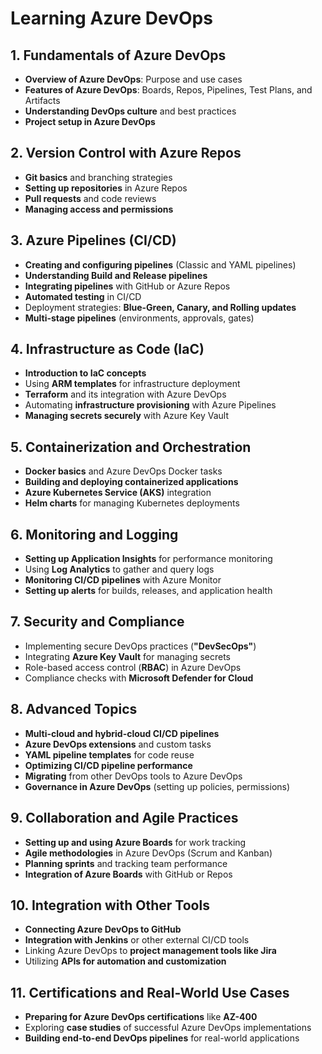 # Learning Azure DevOps

## 1. Fundamentals of Azure DevOps
- **Overview of Azure DevOps**: Purpose and use cases
- **Features of Azure DevOps**: Boards, Repos, Pipelines, Test Plans, and Artifacts
- **Understanding DevOps culture** and best practices
- **Project setup in Azure DevOps**

## 2. Version Control with Azure Repos
- **Git basics** and branching strategies
- **Setting up repositories** in Azure Repos
- **Pull requests** and code reviews
- **Managing access and permissions**

## 3. Azure Pipelines (CI/CD)
- **Creating and configuring pipelines** (Classic and YAML pipelines)
- **Understanding Build and Release pipelines**
- **Integrating pipelines** with GitHub or Azure Repos
- **Automated testing** in CI/CD
- Deployment strategies: **Blue-Green, Canary, and Rolling updates**
- **Multi-stage pipelines** (environments, approvals, gates)

## 4. Infrastructure as Code (IaC)
- **Introduction to IaC concepts**
- Using **ARM templates** for infrastructure deployment
- **Terraform** and its integration with Azure DevOps
- Automating **infrastructure provisioning** with Azure Pipelines
- **Managing secrets securely** with Azure Key Vault

## 5. Containerization and Orchestration
- **Docker basics** and Azure DevOps Docker tasks
- **Building and deploying containerized applications**
- **Azure Kubernetes Service (AKS)** integration
- **Helm charts** for managing Kubernetes deployments

## 6. Monitoring and Logging
- **Setting up Application Insights** for performance monitoring
- Using **Log Analytics** to gather and query logs
- **Monitoring CI/CD pipelines** with Azure Monitor
- **Setting up alerts** for builds, releases, and application health

## 7. Security and Compliance
- Implementing secure DevOps practices (**"DevSecOps"**)
- Integrating **Azure Key Vault** for managing secrets
- Role-based access control (**RBAC**) in Azure DevOps
- Compliance checks with **Microsoft Defender for Cloud**

## 8. Advanced Topics
- **Multi-cloud and hybrid-cloud CI/CD pipelines**
- **Azure DevOps extensions** and custom tasks
- **YAML pipeline templates** for code reuse
- **Optimizing CI/CD pipeline performance**
- **Migrating** from other DevOps tools to Azure DevOps
- **Governance in Azure DevOps** (setting up policies, permissions)

## 9. Collaboration and Agile Practices
- **Setting up and using Azure Boards** for work tracking
- **Agile methodologies** in Azure DevOps (Scrum and Kanban)
- **Planning sprints** and tracking team performance
- **Integration of Azure Boards** with GitHub or Repos

## 10. Integration with Other Tools
- **Connecting Azure DevOps to GitHub**
- **Integration with Jenkins** or other external CI/CD tools
- Linking Azure DevOps to **project management tools like Jira**
- Utilizing **APIs for automation and customization**

## 11. Certifications and Real-World Use Cases
- **Preparing for Azure DevOps certifications** like **AZ-400**
- Exploring **case studies** of successful Azure DevOps implementations
- **Building end-to-end DevOps pipelines** for real-world applications